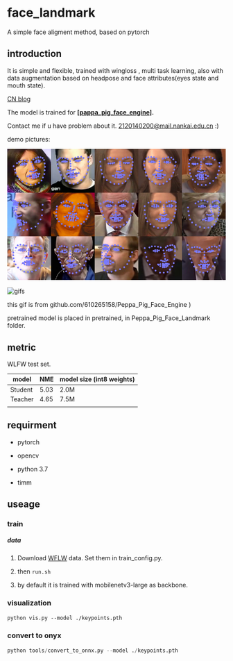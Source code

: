 # face_landmark

A simple face aligment method, based on pytorch


## introduction


It is simple and flexible, trained with wingloss , multi task learning, also with data augmentation based on headpose and face attributes(eyes state and mouth state).

[CN blog](https://blog.csdn.net/qq_35606924/article/details/99711208)

The model is trained for **[[pappa_pig_face_engine]](https://github.com/610265158/Peppa_Pig_Face_Engine).**

Contact me if u have problem about it. 2120140200@mail.nankai.edu.cn :)

demo pictures:

![samples](https://github.com/610265158/face_landmark/blob/master/figures/tmp_screenshot_18.08.20192.png)

![gifs](https://github.com/610265158/Peppa_Pig_Face_Engine/blob/master/figure/sample.gif)

this gif is from github.com/610265158/Peppa_Pig_Face_Engine )

pretrained model is placed in pretrained, in Peppa_Pig_Face_Landmark folder.



## metric

WLFW test set.

| model   | NME  | model size (int8 weights) |
| ------- | ---- | ------------------------- |
| Student | 5.03 | 2.0M                      |
| Teacher | 4.65 | 7.5M                      |
|         |      |                           |



## requirment

+ pytorch

+ opencv

+ python 3.7

+ timm

  

## useage

### train

##### data

1. Download [WFLW](https://wywu.github.io/projects/LAB/WFLW.html) data. Set them in train_config.py.
3. then  `run.sh`

4. by default it is trained with mobilenetv3-large as backbone.

### visualization

```
python vis.py --model ./keypoints.pth
```



### convert to onyx

``` python
python tools/convert_to_onnx.py --model ./keypoints.pth
```




